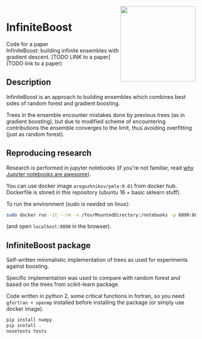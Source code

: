 <img src='https://github.com/arogozhnikov/infiniteboost/blob/master/infiniteboost.png' width=200 align=right />

# InfiniteBoost

Code for a paper  <br />
InfiniteBoost: building infinite ensembles with gradient descent.
[TODO LINK to a paper](TODO link to a paper)

## Description

InfiniteBoost is an approach to building ensembles which combines best sides of random forest and gradient boosting. 

Trees in the ensemble encounter mistakes done by previous trees (as in gradient boosting), but due to modified scheme of encountering contributions
the ensemble converges to the limit, thus avoiding overfitting (just as random forest).

## Reproducing research

Research is performed in jupyter notebooks 
(if you're not familiar, read [why Jupyter notebooks are awesome](http://arogozhnikov.github.io/2016/09/10/jupyter-features.html)).

You can use docker image `arogozhnikov/pmle:0.01` from docker hub. 
Dockerfile is stored in this repository (ubuntu 16 + basic sklearn stuff).

To run the environment (sudo is needed on linux):
```bash
sudo docker run -it --rm -v /YourMountedDirectory:/notebooks -p 8890:8890 arogozhnikov/pmle:0.01
```
(and open `localhost:8890` in the browser).


## InfiniteBoost package

Self-written minimalistic implementation of trees as used for experiments against boosting.

Specific implementation was used to compare with random forest and based on the trees from scikit-learn package. 

Code written in python 2, some critical functions in fortran, so you need `gfortran + openmp` installed 
before installing the package (or simply use docker image).

```bash
pip install numpy
pip install .
nosetests tests
```

